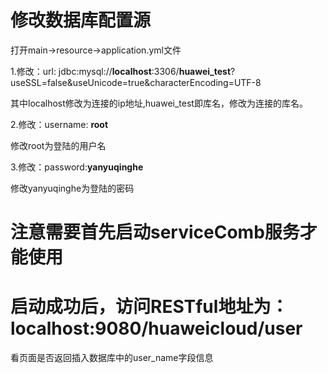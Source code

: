 # 修改数据库配置源
打开main->resource->application.yml文件

1.修改：url: jdbc:mysql://**localhost**:3306/**huawei_test**?useSSL=false&useUnicode=true&characterEncoding=UTF-8

其中localhost修改为连接的ip地址,huawei_test即库名，修改为连接的库名。

2.修改：username: **root**

修改root为登陆的用户名

3.修改：password:**yanyuqinghe**

修改yanyuqinghe为登陆的密码

# 注意需要首先启动serviceComb服务才能使用

# 启动成功后，访问RESTful地址为：**localhost:9080/huaweicloud/user**
看页面是否返回插入数据库中的user_name字段信息
    
